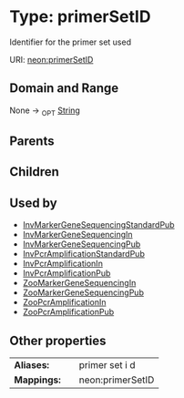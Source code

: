 
# Type: primerSetID


Identifier for the primer set used

URI: [neon:primerSetID](https://data.neonscience.org/primerSetID)


## Domain and Range

None ->  <sub>OPT</sub> [String](types/String.md)

## Parents


## Children


## Used by

 * [InvMarkerGeneSequencingStandardPub](InvMarkerGeneSequencingStandardPub.md)
 * [InvMarkerGeneSequencingIn](InvMarkerGeneSequencingIn.md)
 * [InvMarkerGeneSequencingPub](InvMarkerGeneSequencingPub.md)
 * [InvPcrAmplificationStandardPub](InvPcrAmplificationStandardPub.md)
 * [InvPcrAmplificationIn](InvPcrAmplificationIn.md)
 * [InvPcrAmplificationPub](InvPcrAmplificationPub.md)
 * [ZooMarkerGeneSequencingIn](ZooMarkerGeneSequencingIn.md)
 * [ZooMarkerGeneSequencingPub](ZooMarkerGeneSequencingPub.md)
 * [ZooPcrAmplificationIn](ZooPcrAmplificationIn.md)
 * [ZooPcrAmplificationPub](ZooPcrAmplificationPub.md)

## Other properties

|  |  |  |
| --- | --- | --- |
| **Aliases:** | | primer set i d |
| **Mappings:** | | neon:primerSetID |

